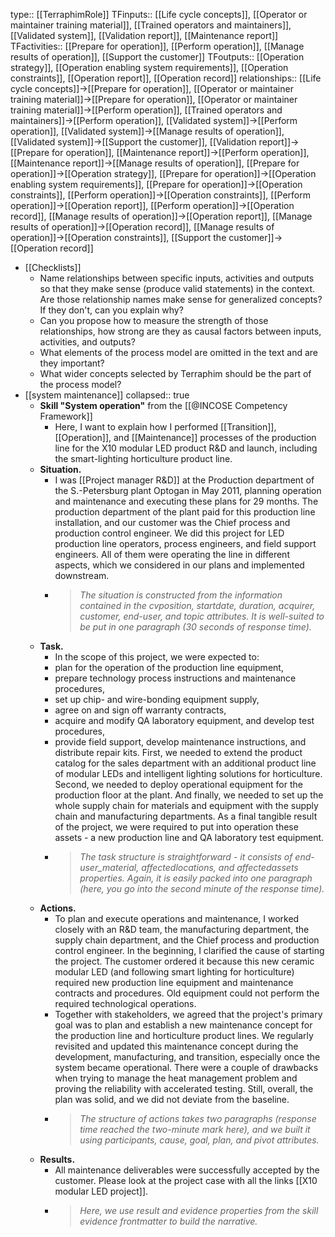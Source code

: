 type:: [[TerraphimRole]]
TFinputs:: [[Life cycle concepts]], [[Operator or maintainer training material]], [[Trained operators and maintainers]], [[Validated system]], [[Validation report]], [[Maintenance report]]
TFactivities:: [[Prepare for operation]], [[Perform operation]], [[Manage results of operation]], [[Support the customer]]
TFoutputs:: [[Operation strategy]], [[Operation enabling system requirements]], [[Operation constraints]], [[Operation report]], [[Operation record]]
relationships:: [[Life cycle concepts]]->[[Prepare for operation]], [[Operator or maintainer training material]]->[[Prepare for operation]], [[Operator or maintainer training material]]->[[Perform operation]], [[Trained operators and maintainers]]->[[Perform operation]], [[Validated system]]->[[Perform operation]], [[Validated system]]->[[Manage results of operation]], [[Validated system]]->[[Support the customer]], [[Validation report]]->[[Prepare for operation]], [[Maintenance report]]->[[Perform operation]], [[Maintenance report]]->[[Manage results of operation]], [[Prepare for operation]]->[[Operation strategy]], [[Prepare for operation]]->[[Operation enabling system requirements]], [[Prepare for operation]]->[[Operation constraints]], [[Perform operation]]->[[Operation constraints]], [[Perform operation]]->[[Operation report]], [[Perform operation]]->[[Operation record]], [[Manage results of operation]]->[[Operation report]], [[Manage results of operation]]->[[Operation record]], [[Manage results of operation]]->[[Operation constraints]], [[Support the customer]]->[[Operation record]]

- [[Checklists]]
	- Name relationships between specific inputs, activities and outputs so that they make sense (produce valid statements) in the context. Are those relationship names make sense for generalized concepts? If they don't, can you explain why?
	- Can you propose how to measure the strength of those relationships, how strong are they as causal factors between inputs, activities, and outputs?
	- What elements of the process model are omitted in the text and are they important?
	- What wider concepts selected by Terraphim should be the part of the process model?
- [[system maintenance]]
  collapsed:: true
	- **Skill "System operation"** from the [[@INCOSE Competency Framework]]
		- Here, I want to explain how I performed [[Transition]], [[Operation]], and [[Maintenance]] processes of the production line for the X10 modular LED product R&D and launch, including the smart-lighting horticulture product line.
	- **Situation.**
		- I was [[Project manager R&D]] at the Production department of the S.-Petersburg plant Optogan in May 2011, planning operation and maintenance and executing these plans for 29 months. The production department of the plant paid for this production line installation, and our customer was the Chief process and production control engineer. We did this project for LED production line operators, process engineers, and field support engineers. All of them were operating the line in different aspects, which we considered in our plans and implemented downstream.
		- > *The situation is constructed from the information contained in the cvposition, startdate, duration, acquirer, customer, end-user, and topic attributes. It is well-suited to be put in one paragraph (30 seconds of response time).*
	- **Task.**
		- In the scope of this project, we were expected to:
		- plan for the operation of the production line equipment,
		- prepare technology process instructions and maintenance procedures,
		- set up chip- and wire-bonding equipment supply,
		- agree on and sign off warranty contracts,
		- acquire and modify QA laboratory equipment, and develop test procedures,
		- provide field support, develop maintenance instructions, and distribute repair kits.
		  First, we needed to extend the product catalog for the sales department with an additional product line of modular LEDs and intelligent lighting solutions for horticulture. Second, we needed to deploy operational equipment for the production floor at the plant. And finally, we needed to set up the whole supply chain for materials and equipment with the supply chain and manufacturing departments. As a final tangible result of the project, we were required to put into operation these assets - a new production line and QA laboratory test equipment.
		- > *The task structure is straightforward - it consists of end-user_material, affectedlocations, and affectedassets properties. Again, it is easily packed into one paragraph (here, you go into the second minute of the response time).*
	- **Actions.**
		- To plan and execute operations and maintenance, I worked closely with an R&D team, the manufacturing department, the supply chain department, and the Chief process and production control engineer. In the beginning, I clarified the cause of starting the project. The customer ordered it because this new ceramic modular LED (and following smart lighting for horticulture) required new production line equipment and maintenance contracts and procedures. Old equipment could not perform the required technological operations.
		- Together with stakeholders, we agreed that the project's primary goal was to plan and establish a new maintenance concept for the production line and horticulture product lines. We regularly revisited and updated this maintenance concept during the development, manufacturing, and transition, especially once the system became operational. There were a couple of drawbacks when trying to manage the heat management problem and proving the reliability with accelerated testing. Still, overall, the plan was solid, and we did not deviate from the baseline.
		- > *The structure of actions takes two paragraphs (response time reached the two-minute mark here), and we built it using participants, cause, goal, plan, and pivot attributes.*
	- **Results.**
		- All maintenance deliverables were successfully accepted by the customer. Please look at the project case with all the links [[X10 modular LED project]].
		- > *Here, we use result and evidence properties from the skill evidence frontmatter to build the narrative.*

